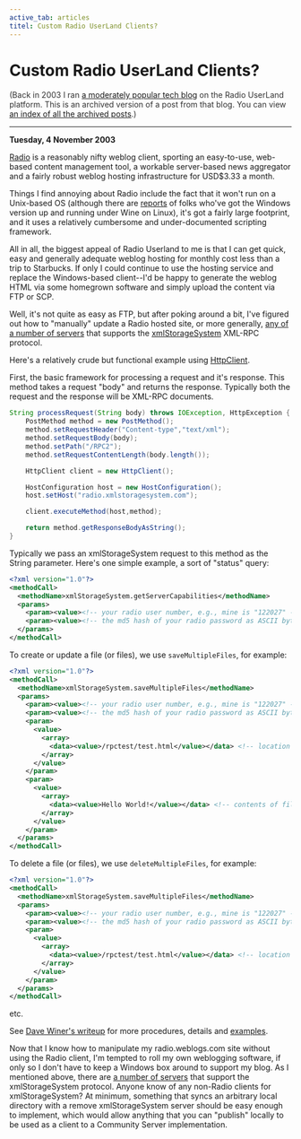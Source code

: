 ```yaml
---
active_tab: articles
titel: Custom Radio UserLand Clients?
---
```

# Custom Radio UserLand Clients?

<div style="color:#333">(Back in 2003 I ran <a href="http://radio.weblogs.com/0122027/">a moderately popular tech blog</a> on the Radio UserLand platform.  This is an archived version of a post from that blog. You can view <a href="/articles/radio-blog/index.html">an index of all the archived posts</a>.)</div><hr>
<b>Tuesday, 4 November 2003</b>
<p>
<a href="http://radio.userland.com/" title="Radio UserLand">Radio</a> is a reasonably nifty weblog client,
sporting an easy-to-use, web-based content management tool, a workable server-based news aggregator and a
fairly robust weblog hosting infrastructure for USD$3.33 a month.
</p><p>
Things I find annoying about Radio include the fact that it won't run on a Unix-based OS (although there
are <a href="http://radio.weblogs.com/0102385/2003/04/24.html" title="Chris Double's Radio Weblog">reports</a>
of folks who've got the Windows version up and running under Wine on Linux), it's got a fairly large footprint, and
it uses a relatively cumbersome and under-documented scripting framework.
</p><p>
All in all, the biggest appeal of Radio Userland to me is that I can get quick, easy and generally adequate weblog
hosting for monthly cost less than a trip to Starbucks.  If only I could continue to use the hosting service and
replace the Windows-based client--I'd be happy to generate the weblog HTML via some homegrown software and simply
upload the content via FTP or SCP.
</p><p>
Well, it's not quite as easy as FTP, but after poking around a bit, I've figured out how to "manually" update a
Radio hosted site, or more generally,
<a href="http://www.myelin.co.nz/wcswiki/w/CommunityServerWiki" title="Community Server Wiki">any of a number of servers</a>
that supports the
<a href="http://www.soapware.org/xmlStorageSystem" title="SoapWare.org: xmlStorageSystem">xmlStorageSystem</a> XML-RPC protocol.
</p><p>
Here's a relatively crude but functional example using <a href="http://jakarta.apache.org/commons/httpclient">HttpClient</a>.
</p><p>
First, the basic framework for processing a request and it's response.  This method takes a request "body" and returns the response.  Typically both the request and the response will be XML-RPC documents.
</p>

```java
String processRequest(String body) throws IOException, HttpException {
    PostMethod method = new PostMethod();
    method.setRequestHeader("Content-type","text/xml");
    method.setRequestBody(body);
    method.setPath("/RPC2");
    method.setRequestContentLength(body.length());

    HttpClient client = new HttpClient();

    HostConfiguration host = new HostConfiguration();
    host.setHost("radio.xmlstoragesystem.com");

    client.executeMethod(host,method);

    return method.getResponseBodyAsString();
}
```

<p>
Typically we pass an xmlStorageSystem request to this method as the String parameter.  Here's one simple example, a sort of
"status" query:
</p>

```xml
<?xml version="1.0"?>
<methodCall>
  <methodName>xmlStorageSystem.getServerCapabilities</methodName>
  <params>
    <param><value><!-- your radio user number, e.g., mine is "122027" --></value></param>
    <param><value><!-- the md5 hash of your radio password as ASCII bytes --></value></param>
  </params>
</methodCall>
```

<p>
To create or update a file (or files), we use <code>saveMultipleFiles</code>, for example:
</p>

```xml
<?xml version="1.0"?>
<methodCall>
  <methodName>xmlStorageSystem.saveMultipleFiles</methodName>
  <params>
    <param><value><!-- your radio user number, e.g., mine is "122027" --></value></param>
    <param><value><!-- the md5 hash of your radio password as ASCII bytes --></value></param>
    <param>
      <value>
        <array>
          <data><value>/rpctest/test.html</value></data> <!-- location of file -->
        </array>
      </value>
    </param>
    <param>
      <value>
        <array>
          <data><value>Hello World!</value></data> <!-- contents of file -->
        </array>
      </value>
    </param>
  </params>
</methodCall>
```

<p>
To delete a file (or files), we use <code>deleteMultipleFiles</code>, for example:
</p>

```xml
<?xml version="1.0"?>
<methodCall>
  <methodName>xmlStorageSystem.saveMultipleFiles</methodName>
  <params>
    <param><value><!-- your radio user number, e.g., mine is "122027" --></value></param>
    <param><value><!-- the md5 hash of your radio password as ASCII bytes --></value></param>
    <param>
      <value>
        <array>
          <data><value>/rpctest/test.html</value></data> <!-- location of file -->
        </array>
      </value>
    </param>
  </params>
</methodCall>
```

<p>
etc.
</p><p>
See <a href="http://www.soapware.org/xmlStorageSystem" title="SoapWare.org: xmlStorageSystem">Dave Winer's writeup</a> for more
procedures, details and <a href="http://www.soapware.org/stories/storyReader$16">examples</a>.
</p><p>
Now that I know how to manipulate my radio.weblogs.com site without using the Radio client, I'm tempted to roll my own weblogging software, if only so I don't have to keep a Windows box around to support my blog.  As I mentioned above, there are <a href="http://www.myelin.co.nz/wcswiki/w/CommunityServerWiki" title="Community Server Wiki">a number of servers</a> that support the xmlStorageSystem protocol.  Anyone know of any non-Radio clients for xmlStorageSystem?  At minimum, something that syncs an arbitrary local directory with a remove xmlStorageSystem server should be easy enough to implement, which would allow anything that you can "publish" locally to be used as a client to a Community Server implementation.
</p>
